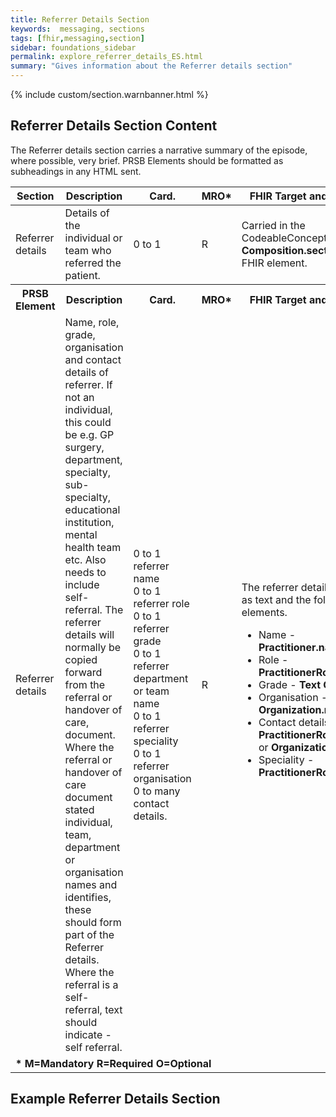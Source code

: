 ```yaml
---
title: Referrer Details Section
keywords:  messaging, sections
tags: [fhir,messaging,section]
sidebar: foundations_sidebar
permalink: explore_referrer_details_ES.html
summary: "Gives information about the Referrer details section"
---
```


{% include custom/section.warnbanner.html %}

## Referrer Details Section Content ##
The Referrer details section carries a narrative summary of the episode, where possible, very brief. PRSB Elements should be formatted as subheadings in any HTML sent.

<table style="width:100%;max-width: 100%;">
	<thead>
		<tr>
			<th width="15%">Section</th>
			<th width="35%">Description</th>
			<th width="5%">Card.</th>
			<th width="5%">MRO*</th>
			<th width="40%">FHIR Target and Guidance</th>
		</tr>
	</thead>
	<tbody>
		<tr>
			<td>Referrer details</td>
			<td>Details of the individual or team who referred the patient.</td>
			<td>0 to 1</td>
			<td>R</td>
			<td>Carried in the CodeableConcept of <b>Composition.section.code</b> FHIR element.</td>
		</tr>
		<tr>
			<th>PRSB Element</th>
			<th>Description</th>
			<th>Card.</th>
			<th>MRO*</th>
			<th>FHIR Target and Guidance</th>		
		</tr>
		<tr>
			<td>Referrer details</td>
			<td>Name, role, grade, organisation and contact details of referrer. If not an individual, this could be e.g. GP surgery, department, specialty, sub-specialty, educational institution, mental health team etc. Also needs to include self-referral. The referrer details will normally be copied forward from the referral or handover of care, document. Where the referral or handover of care document stated individual, team, department or organisation names and identifies, these should form part of the Referrer details. Where the referral is a self-referral, text should indicate - self referral.</td>
			<td>0 to 1 referrer name<br/>0 to 1 referrer role<br/>0 to 1 referrer grade<br/>0 to 1 referrer department or team name<br/>0 to 1 referrer speciality<br/>0 to 1 referrer organisation<br/>0 to many contact details. </td>
			<td>R</td>
			<td>The referrer details are sent as text and the following FHIR elements.
			<ul>
			<li>Name - <b>Practitioner.name</b></li>
			<li>Role - <b>PractitionerRole.code</b></li>
			<li>Grade - <b>Text Only</b></li>
			<li>Organisation - <b>Organization.name</b></li>
			<li>Contact details - <b>PractitionerRole.telecom</b> or <b>Organization.telecom</b></li>
			<li>Speciality - <b>PractitionerRole.specialty</b></li>
</ul>
	

</td>
		</tr>
		<tr>
		<td colspan="5"><b>* M=Mandatory R=Required O=Optional</b></td>
		</tr>
	</tbody>
</table>

##  Example Referrer Details Section ##

<script src="https://gist.github.com/IOPS-DEV/33dad18ff94f51da05ae526fd7259891.js"></script>






